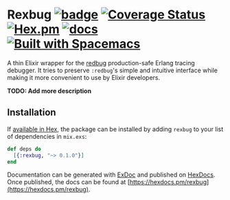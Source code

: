 # Rexbug [![badge](https://travis-ci.org/nietaki/rexbug.svg?branch=master)](https://travis-ci.org/nietaki/rexbug) [![Coverage Status](https://coveralls.io/repos/github/nietaki/rexbug/badge.svg?branch=master)](https://coveralls.io/github/nietaki/rexbug?branch=master) [![Hex.pm](https://img.shields.io/hexpm/v/rexbug.svg)](https://hex.pm/packages/rexbug) [![docs](https://img.shields.io/badge/docs-hexdocs-yellow.svg)](https://hexdocs.pm/rexbug/) [![Built with Spacemacs](https://cdn.rawgit.com/syl20bnr/spacemacs/442d025779da2f62fc86c2082703697714db6514/assets/spacemacs-badge.svg)](http://spacemacs.org)

A thin Elixir wrapper for the [redbug](https://hex.pm/packages/redbug) production-safe Erlang tracing debugger. 
It tries to preserve `:redbug`'s simple and intuitive interface while making it more convenient to use by Elixir developers.

**TODO: Add more description**

## Installation

If [available in Hex](https://hex.pm/docs/publish), the package can be installed
by adding `rexbug` to your list of dependencies in `mix.exs`:

```elixir
def deps do
  [{:rexbug, "~> 0.1.0"}]
end
```

Documentation can be generated with [ExDoc](https://github.com/elixir-lang/ex_doc)
and published on [HexDocs](https://hexdocs.pm). Once published, the docs can
be found at [https://hexdocs.pm/rexbug](https://hexdocs.pm/rexbug).

